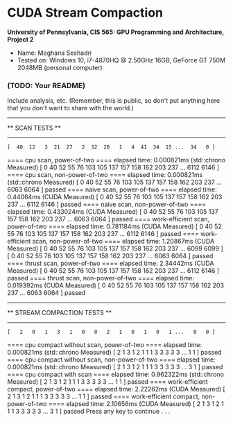 CUDA Stream Compaction
======================

**University of Pennsylvania, CIS 565: GPU Programming and Architecture, Project 2**

* Name: Meghana Seshadri
* Tested on: Windows 10, i7-4870HQ @ 2.50GHz 16GB, GeForce GT 750M 2048MB (personal computer)

### (TODO: Your README)

Include analysis, etc. (Remember, this is public, so don't put
anything here that you don't want to share with the world.)








****************
** SCAN TESTS **
****************
    [  40  12   3  21  27   2  32  20   1   4  41  34  15 ...  34   0 ]
==== cpu scan, power-of-two ====
   elapsed time: 0.000821ms    (std::chrono Measured)
    [   0  40  52  55  76 103 105 137 157 158 162 203 237 ... 6112 6146 ]
==== cpu scan, non-power-of-two ====
   elapsed time: 0.000821ms    (std::chrono Measured)
    [   0  40  52  55  76 103 105 137 157 158 162 203 237 ... 6063 6064 ]
    passed
==== naive scan, power-of-two ====
   elapsed time: 0.44064ms    (CUDA Measured)
    [   0  40  52  55  76 103 105 137 157 158 162 203 237 ... 6112 6146 ]
    passed
==== naive scan, non-power-of-two ====
   elapsed time: 0.433024ms    (CUDA Measured)
    [   0  40  52  55  76 103 105 137 157 158 162 203 237 ... 6063 6064 ]
    passed
==== work-efficient scan, power-of-two ====
   elapsed time: 0.781184ms    (CUDA Measured)
    [   0  40  52  55  76 103 105 137 157 158 162 203 237 ... 6112 6146 ]
    passed
==== work-efficient scan, non-power-of-two ====
   elapsed time: 1.20867ms    (CUDA Measured)
    [   0  40  52  55  76 103 105 137 157 158 162 203 237 ... 6099 6099 ]
    [   0  40  52  55  76 103 105 137 157 158 162 203 237 ... 6063 6064 ]
    passed
==== thrust scan, power-of-two ====
   elapsed time: 2.34442ms    (CUDA Measured)
    [   0  40  52  55  76 103 105 137 157 158 162 203 237 ... 6112 6146 ]
    passed
==== thrust scan, non-power-of-two ====
   elapsed time: 0.019392ms    (CUDA Measured)
    [   0  40  52  55  76 103 105 137 157 158 162 203 237 ... 6063 6064 ]
    passed

*****************************
** STREAM COMPACTION TESTS **
*****************************
    [   2   0   1   3   1   0   0   2   1   0   1   0   1 ...   0   0 ]
==== cpu compact without scan, power-of-two ====
   elapsed time: 0.000821ms    (std::chrono Measured)
    [   2   1   3   1   2   1   1   1   3   3   3   3   3 ...   1   1 ]
    passed
==== cpu compact without scan, non-power-of-two ====
   elapsed time: 0.000821ms    (std::chrono Measured)
    [   2   1   3   1   2   1   1   1   3   3   3   3   3 ...   3   1 ]
    passed
==== cpu compact with scan ====
   elapsed time: 0.962322ms    (std::chrono Measured)
    [   2   1   3   1   2   1   1   1   3   3   3   3   3 ...   1   1 ]
    passed
==== work-efficient compact, power-of-two ====
   elapsed time: 2.22262ms    (CUDA Measured)
    [   2   1   3   1   2   1   1   1   3   3   3   3   3 ...   1   1 ]
    passed
==== work-efficient compact, non-power-of-two ====
   elapsed time: 2.10656ms    (CUDA Measured)
    [   2   1   3   1   2   1   1   1   3   3   3   3   3 ...   3   1 ]
    passed
Press any key to continue . . .